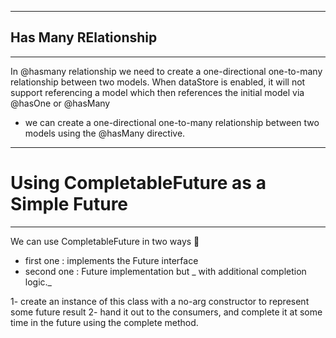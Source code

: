 _____________________________________

## Has Many RElationship
_____________________________________

In @hasmany relationship we need to create a one-directional one-to-many relationship between two models. When dataStore is enabled, it will not support referencing a model which then references the initial model via @hasOne or @hasMany 

- we can create a one-directional one-to-many relationship between two models using the @hasMany directive.


_____________________________________

# Using CompletableFuture as a Simple Future
_____________________________________

We can use CompletableFuture in two ways 🔢
 - first one :  implements the Future interface
 - second one : Future implementation but _ with additional completion logic._

1- create an instance of this class with a no-arg constructor to represent some future result
2- hand it out to the consumers, and complete it at some time in the future using the complete method.

